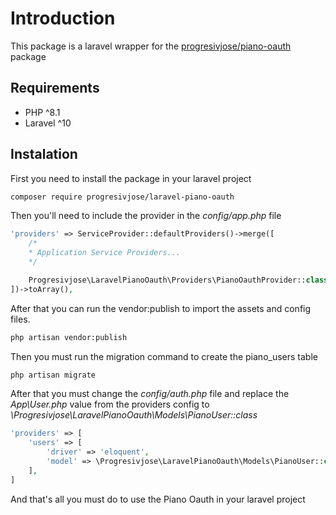 # Introduction

This package is a laravel wrapper for the [progresivjose/piano-oauth](https://github.com/progresivjose/piano-oauth) package

## Requirements
- PHP ^8.1
- Laravel ^10

## Instalation

First you need to install the package in your laravel project

```bash
composer require progresivjose/laravel-piano-oauth
```

Then you'll need to include the provider in the *config/app.php* file

```php
'providers' => ServiceProvider::defaultProviders()->merge([
    /*
    * Application Service Providers...
    */

    Progresivjose\LaravelPianoOauth\Providers\PianoOauthProvider::class,
])->toArray(),

```

After that you can run the vendor:publish to import the assets and config files.

```bash
php artisan vendor:publish
````

Then you must run the migration command to create the piano_users table

```bash
php artisan migrate
````

After that you must change the *config/auth.php* file and replace the *App\User.php* value from the providers config to *\Progresivjose\LaravelPianoOauth\Models\PianoUser::class*

```php
'providers' => [
    'users' => [
        'driver' => 'eloquent',
        'model' => \Progresivjose\LaravelPianoOauth\Models\PianoUser::class,
    ],
]
````

And that's all you must do to use the Piano Oauth in your laravel project